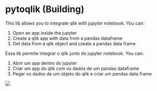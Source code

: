 # pytoqlik (Building)

This lib allows you to integrate qlik with jupyter notebook. You can:

1. Open an app inside the jupyter
2. Create a qlik app with data from a pandas dataframe
3. Get data from a qlik object and create a pandas data frame

Essa lib permite integrar o qlik junto do jupyter notebook. You can:
1. Abrir um app dentro do jupyter
2. Criar um app do qlik com os dados de um pandas dataframe
3. Pegar os dados de um objeto do qlik e criar um pandas data frame

<img src="toPy.gif" />
